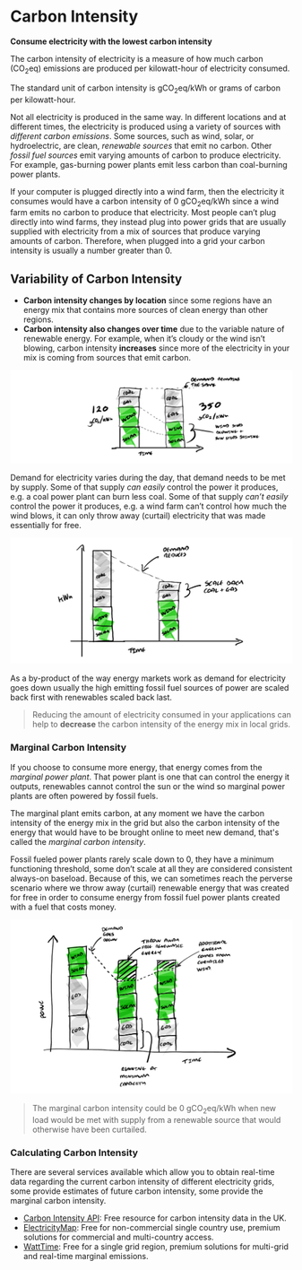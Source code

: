 # Carbon Intensity

**Consume electricity with the lowest carbon intensity**

The carbon intensity of electricity is a measure of how much carbon (CO<sub>2</sub>eq) emissions are produced per kilowatt-hour of electricity consumed.

The standard unit of carbon intensity is gCO<sub>2</sub>eq/kWh or grams of carbon per kilowatt-hour.

Not all electricity is produced in the same way. In different locations and at different times, the electricity is produced using a variety of sources with *different carbon emissions*. Some sources, such as wind, solar, or hydroelectric, are clean, *renewable sources* that emit no carbon. Other *fossil fuel sources* emit varying amounts of carbon to produce electricity. For example, gas-burning power plants emit less carbon than coal-burning power plants.

If your computer is plugged directly into a wind farm, then the electricity it consumes would have a carbon intensity of 0 gCO<sub>2</sub>eq/kWh since a wind farm emits no carbon to produce that electricity. Most people can’t plug directly into wind farms, they instead plug into power grids that are usually supplied with electricity from a mix of sources that produce varying amounts of carbon. Therefore, when plugged into a grid your carbon intensity is usually a number greater than 0. 

## Variability of Carbon Intensity

- **Carbon intensity changes by location** since some regions have an energy mix that contains more sources of clean energy than other regions. 
- **Carbon intensity also changes over time** due to the variable nature of renewable energy. For example, when it’s cloudy or the wind isn’t blowing, carbon intensity **increases** since more of the electricity in your mix is coming from sources that emit carbon.


![alt_text](./images/carbon-intensity-1.png "Carbon intensity changes over time as renewable sources increase or decrease.")

Demand for electricity varies during the day, that demand needs to be met by supply. Some of that supply _can easily_ control the power it produces, e.g. a coal power plant can burn less coal. Some of that supply _can’t easily_ control the power it produces, e.g. a wind farm can’t control how much the wind blows, it can only throw away (curtail) electricity that was made essentially for free.

![alt_text](./images/carbon-intensity-2.png "Fossil Fuel sources of power are usually scaled back first and renewables scaled back last.")

As a by-product of the way energy markets work as demand for electricity goes down usually the high emitting fossil fuel sources of power are scaled back first with renewables scaled back last.

> Reducing the amount of electricity consumed in your applications can help to **decrease** the carbon intensity of the energy mix in local grids.


### Marginal Carbon Intensity

If you choose to consume more energy, that energy comes from the *marginal power plant*. That power plant is one that can control the energy it outputs, renewables cannot control the sun or the wind so marginal power plants are often powered by fossil fuels. 

The marginal plant emits carbon, at any moment we have the carbon intensity of the energy mix in the grid but also the carbon intensity of the energy that would have to be brought online to meet new demand, that's called the *marginal carbon intensity*.

Fossil fueled power plants rarely scale down to 0, they have a minimum functioning threshold, some don’t scale at all they are considered consistent always-on baseload. Because of this, we can sometimes reach the perverse scenario where we throw away (curtail) renewable energy that was created for free in order to consume energy from fossil fuel power plants created with a fuel that costs money.

![alt_text](./images/carbon-intensity-3.png "There are moments when the marginal carbon intensity reaches 0")

> The marginal carbon intensity could be 0 gCO<sub>2</sub>eq/kWh when new load would be met with supply from a renewable source that would otherwise have been curtailed.


### Calculating Carbon Intensity

There are several services available which allow you to obtain real-time data regarding the current carbon intensity of different electricity grids, some provide estimates of future carbon intensity, some provide the marginal carbon intensity. 

- [Carbon Intensity API](https://carbonintensity.org.uk/): Free resource for carbon intensity data in the UK.
- [ElectricityMap](https://api.electricitymap.org/): Free for non-commercial single country use, premium solutions for commercial and multi-country access.
- [WattTime](https://www.watttime.org/): Free for a single grid region, premium solutions for multi-grid and real-time marginal emissions.
